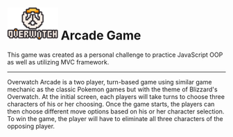 
<h1> 
  <img src="https://github.com/briandhkim/8-bit-game/blob/master/images/owlogo.png?raw=true" height="75">
  Arcade Game
</h1>

   This game was created as a personal challenge to practice JavaScript OOP as well as utilizing MVC framework.

------

Overwatch Arcade is a two player, turn-based game using similar game mechanic as the classic Pokemon games but with the theme of Blizzard's Overwatch. 
At the initial screen, each players will take turns to choose three characters of his or her choosing. Once the game starts, the players can then choose different move options based on his or her character selection. To win the game, the player will have to eliminate all three characters of the opposing player. 
